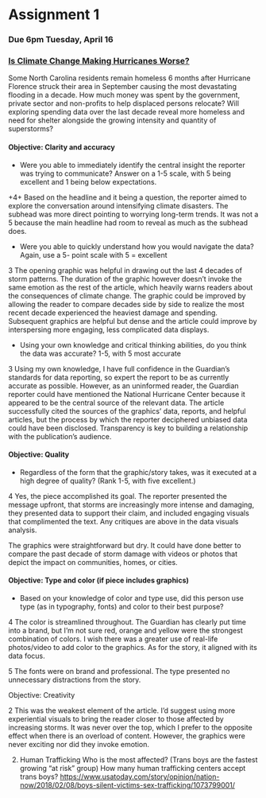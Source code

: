 # Assignment 1

### Due 6pm Tuesday, April 16

### [Is Climate Change Making Hurricanes Worse?](https://www.theguardian.com/weather/ng-interactive/2018/sep/11/atlantic-hurricanes-are-storms-getting-worse)

Some North Carolina residents remain homeless 6 months after Hurricane Florence struck their area in September causing the most devastating flooding in a decade. How much money was spent by the government, private sector and non-profits to help displaced persons relocate?  Will exploring spending data over the last decade reveal more homeless and need for shelter alongside the growing intensity and quantity of superstorms? 


#### Objective: Clarity and accuracy
* Were you able to immediately identify the central insight the reporter was trying to communicate? Answer on a 1-5 scale, with 5 being excellent and 1 being below expectations.

+4+ Based on the headline and it being a question, the reporter aimed to explore the conversation around intensifying climate disasters. The subhead was more direct pointing to worrying long-term trends. It was not a 5 because the main headline had room to reveal as much as the subhead does.
 
* Were you able to quickly understand how you would navigate the data? Again, use a 5- point scale with 5 = excellent

3 The opening graphic was helpful in drawing out the last 4 decades of storm patterns. The duration of the graphic however doesn’t invoke the same emotion as the rest of the article, which heavily warns readers about the consequences of climate change. The graphic could be improved by allowing the reader to compare decades side by side to realize the most recent decade experienced the heaviest damage and spending. Subsequent graphics are helpful but dense and the article could improve by interspersing more engaging, less complicated data displays.

* Using your own knowledge and critical thinking abilities, do you think the data was accurate? 1-5, with 5 most accurate

3 Using my own knowledge, I have full confidence in the Guardian’s standards for data reporting, so expert the report to be as currently accurate as possible. However, as an uninformed reader, the Guardian reporter could have mentioned the National Hurricane Center because it appeared to be the central source of the relevant data. The article successfully cited the sources of the graphics’ data, reports, and helpful articles, but the process by which the reporter deciphered unbiased data could have been disclosed. Transparency is key to building a relationship with the publication’s audience.

#### Objective: Quality
* Regardless of the form that the graphic/story takes, was it executed at a high degree of quality? (Rank 1-5, with five excellent.)

4 Yes, the piece accomplished its goal. The reporter presented the message upfront, that storms are increasingly more intense and damaging, they presented data to support their claim, and included engaging visuals that complimented the text. Any critiques are above in the data visuals analysis.

The graphics were straightforward but dry. It could have done better to compare the past decade of storm damage with videos or photos that depict the impact on communities, homes, or cities.


#### Objective: Type and color (if piece includes graphics)
* Based on your knowledge of color and type use, did this person use type (as in typography, fonts) and color to their best purpose?

4 The color is streamlined throughout. The Guardian has clearly put time into a brand, but I’m not sure red, orange and yellow were the strongest combination of colors. I wish there was a greater use of real-life photos/video to add color to the graphics. As for the story, it aligned with its data focus.

5 The fonts were on brand and professional. The type presented no unnecessary distractions from the story.

Objective: Creativity

2 This was the weakest element of the article. I’d suggest using more experiential visuals to bring the reader closer to those affected by increasing storms. It was never over the top, which I prefer to the opposite effect when there is an overload of content. However, the graphics were never exciting nor did they invoke emotion. 



2. Human Trafficking
	Who is the most affected? (Trans boys are the fastest growing “at risk” group)
	How many human trafficking centers accept trans boys?
  https://www.usatoday.com/story/opinion/nation-now/2018/02/08/boys-silent-victims-sex-trafficking/1073799001/
